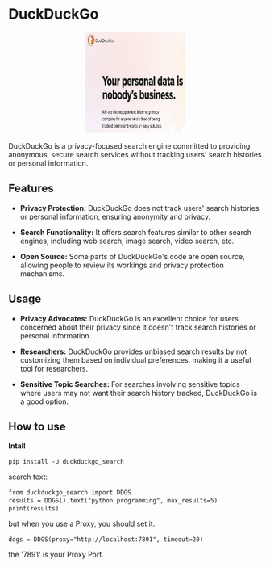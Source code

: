 # DuckDuckGo
<p align="center">
  <img src="https://github.com/ShinYizila/ShinYizila.github.io/raw/master/imageDir/Screenshot%202024-04-22%20at%2018.31.02.png" width="200" height="200"/>
</p>
DuckDuckGo is a privacy-focused search engine committed to providing anonymous, secure search services without tracking users' search histories or personal information.

## Features

- **Privacy Protection:** DuckDuckGo does not track users' search histories or personal information, ensuring anonymity and privacy.
  
- **Search Functionality:** It offers search features similar to other search engines, including web search, image search, video search, etc.

- **Open Source:** Some parts of DuckDuckGo's code are open source, allowing people to review its workings and privacy protection mechanisms.

## Usage

- **Privacy Advocates:** DuckDuckGo is an excellent choice for users concerned about their privacy since it doesn't track search histories or personal information.

- **Researchers:** DuckDuckGo provides unbiased search results by not customizing them based on individual preferences, making it a useful tool for researchers.

- **Sensitive Topic Searches:** For searches involving sensitive topics where users may not want their search history tracked, DuckDuckGo is a good option.

## How to use
**Intall**
```
pip install -U duckduckgo_search
```
search text:
```
from duckduckgo_search import DDGS
results = DDGS().text("python programming", max_results=5)
print(results)
```
but when you use a Proxy, you should set it.
```
ddgs = DDGS(proxy="http://localhost:7891", timeout=20)
```
the '7891' is your Proxy Port.
